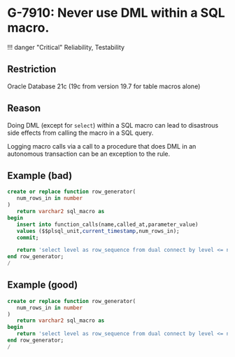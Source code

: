 # G-7910: Never use DML within a SQL macro.

!!! danger "Critical"
    Reliability, Testability

## Restriction

Oracle Database 21c (19c from version 19.7 for table macros alone)

## Reason

Doing DML (except for `select`) within a SQL macro can lead to disastrous side effects from calling the macro in a SQL query.

Logging macro calls via a call to a procedure that does DML in an autonomous transaction can be an exception to the rule.

## Example (bad)

``` sql
create or replace function row_generator(
   num_rows_in in number
)
   return varchar2 sql_macro as
begin
   insert into function_calls(name,called_at,parameter_value)
   values ($$plsql_unit,current_timestamp,num_rows_in);
   commit;

   return 'select level as row_sequence from dual connect by level <= num_rows_in';
end row_generator;
/
```

## Example (good)

``` sql
create or replace function row_generator(
   num_rows_in in number
)
   return varchar2 sql_macro as
begin
   return 'select level as row_sequence from dual connect by level <= num_rows_in';
end row_generator;
/
```